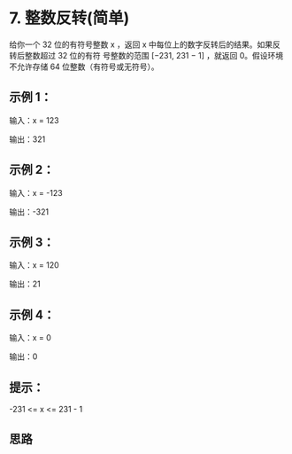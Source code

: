 # 7. 整数反转(简单)

给你一个 32 位的有符号整数 x ，返回 x 中每位上的数字反转后的结果。如果反转后整数超过 32 位的有符
号整数的范围 [−231,  231 − 1] ，就返回 0。假设环境不允许存储 64 位整数（有符号或无符号）。
 
## 示例 1：

输入：x = 123

输出：321

## 示例 2：

输入：x = -123

输出：-321

## 示例 3：

输入：x = 120

输出：21

## 示例 4：

输入：x = 0

输出：0
 

## 提示：

-231 <= x <= 231 - 1

## 思路
